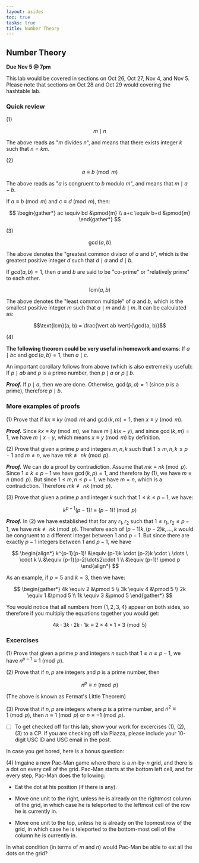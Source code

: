 ```yaml
---
layout: asides
toc: true
tasks: true
title: Number Theory
---
```


## Number Theory

**Due Nov 5 @ 7pm**

This lab would be covered in sections on Oct 26, Oct 27, Nov 4, and Nov 5. Please note that sections on Oct 28 and Oct 29 would covering the hashtable lab.

### Quick review

(1)

$$m \mid n$$

The above reads as "$m$ divides $n$", and means that there exists integer $k$ such that $n = km$.

(2)

$$a \equiv b \pmod{m}$$

The above reads as "$a$ is congruent to $b$ modulo $m$", and means that $m \mid a - b$.

If $a \equiv b \pmod{m}$ and $c \equiv d \pmod{m}$, then:

$$
\begin{gather*}
   ac \equiv bd &\pmod{m} \\
   a+c \equiv b+d &\pmod{m}
\end{gather*}
$$

(3)

$$\gcd(a, b)$$

The above denotes the "greatest common divisor of $a$ and $b$", which is the greatest positive integer $d$ such that $d \mid a$ and $d \mid b$.

If $gcd(a, b)=1$, then $a$ and $b$ are said to be "co-prime" or "relatively prime" to each other.

$$\text{lcm}(a, b)$$

The above denotes the "least common multiple" of $a$ and $b$, which is the smallest positive integer $m$ such that $a \mid m$ and $b \mid m$. It can be calculated as:

$$\text{lcm}(a, b) = \frac{\vert ab \vert}{\gcd(a, b)}$$

(4)

**The following theorem could be very useful in homework and exams**: If $a \mid bc$ and $\gcd(a, b)=1$, then $a \mid c$.

An important corollary follows from above (which is also extremekly useful): If $p \mid ab$ and $p$ is a prime number, then $p \mid a$ or $p \mid b$.

***Proof.*** If $p \mid a$, then we are done. Otherwise, $\gcd(p, a)=1$ (since $p$ is a prime), therefore $p \mid b$.



### More examples of proofs

(1) Prove that if $kx \equiv ky \pmod m$ and $\gcd(k, m)=1$, then $x \equiv y \pmod{m}$.

***Proof.*** Since $kx \equiv ky \pmod m$, we have $m \mid k(x-y)$, and since $\gcd(k, m)=1$, we have $m \mid x-y$, which means $x \equiv y \pmod{m}$ by definition.

(2) Prove that given a prime $p$ and integers $m, n, k$ such that $1 \leq m, n, k \leq p-1$ and $m \neq n$, we have $mk \not\equiv nk \pmod{p}$.

***Proof.*** We can do a proof by contradiction. Assume that $mk \equiv nk \pmod p$. Since $1 \leq k \leq p-1$ we have $\gcd(k, p)=1$, and therefore by (1), we have $m \equiv n \pmod p$. But since $1 \leq m, n \leq p-1$, we have $m = n$, which is a contradiction. Therefore $mk \not\equiv nk \pmod{p}$.

(3) Prove that given a prime $p$ and integer $k$ such that $1 \leq k \leq p-1$, we have:

$$k^{p-1}(p-1)! \equiv (p-1)! \pmod p$$

***Proof.*** In (2) we have established that for any $r_1, r_2$ such that $1 \leq r_1, r_2 \leq p - 1$, we have $mk \not\equiv nk \pmod{p}$. Therefore each of $(p-1)k, (p-2)k, \dots, k$ would be congruent to a different integer between $1$ and $p-1$. But since there are exactly $p-1$ integers between $1$ and $p-1$, we have 

$$
\begin{align*}
k^{p-1}(p-1)! &\equiv (p-1)k \cdot (p-2)k \cdot \ \dots \ \cdot k \\
&\equiv (p-1)(p-2)\dots2\cdot 1 \\
&\equiv (p-1)!  \pmod p
\end{align*}
$$

As an example, if $p=5$ and $k=3$, then we have:

$$
\begin{gather*}
4k \equiv 2 &\pmod 5 \\
3k \equiv 4 &\pmod 5 \\
2k \equiv 1 &\pmod 5 \\
1k \equiv 3 &\pmod 5
\end{gather*}
$$

You would notice that all numbers from $\{1, 2, 3, 4\}$ appear on both sides, so therefore if you multiply the equations together you would get:

$$4k \cdot 3k \cdot 2k \cdot 1k \equiv 2\times 4 \times 1\times 3 \pmod 5$$

### Excercises

(1) Prove that given a prime $p$ and integers $n$ such that $1 \leq n \leq p-1$, we have $n^{p-1} \equiv 1 \pmod{p}$.


(2) Prove that if $n, p$ are integers and $p$ is a prime number, then

$$n^p \equiv n \pmod{p}$$

(The above is known as Fermat's Little Theorem)

(3) Prove that if $n, p$ are integers where $p$ is a prime number, and $n^2 \equiv 1 \pmod{p}$, then $n \equiv 1\pmod{p}$ or $n \equiv -1\pmod{p}$.

- [ ] To get checked off for this lab, show your work for excercises (1), (2), (3) to a CP. If you are checking off via Piazza, please include your 10-digit USC ID and USC email in the post.

In case you get bored, here is a bonus question:

(4) Imgaine a new Pac-Man game where there is a $m$-by-$n$ grid, and there is a dot on every cell of the grid. Pac-Man starts at the bottom left cell, and for every step, Pac-Man does the following:

* Eat the dot at his position (if there is any).

* Move one unit to the right, unless he is already on the rightmost column of the grid, in which case he is teleported to the leftmost cell of the row he is currently in.

* Move one unit to the top, unless he is already on the topmost row of the grid, in which case he is teleported to the bottom-most cell of the column he is currently in.

In what condition (in terms of $m$ and $n$) would Pac-Man be able to eat all the dots on the grid?

